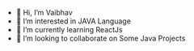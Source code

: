 - 👋 Hi, I’m Vaibhav
- 👀 I’m interested in JAVA Language
- 🌱 I’m currently learning ReactJs
- 💞️ I’m looking to collaborate on Some Java Projects


<!---
itzvaibhav27/itzvaibhav27 is a ✨ special ✨ repository because its `README.md` (this file) appears on your GitHub profile.
You can click the Preview link to take a look at your changes.
--->
